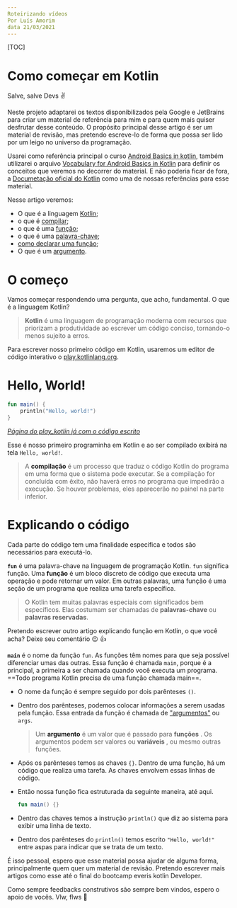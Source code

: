 ```yaml
---
Roteirizando vídeos
Por Luís Amorim
data 21/03/2021 
---
```


[TOC]



# Como começar em Kotlin

Salve, salve Devs :v:

Neste projeto adaptarei os textos disponibilizados pela Google e JetBrains para criar um material de referência para mim e para quem mais quiser desfrutar desse conteúdo. O propósito principal desse artigo é ser um material de revisão, mas pretendo escreve-lo de forma que possa ser lido por um leigo no universo da programação.

Usarei como referência principal o curso [Android Basics in kotlin](https://developer.android.com/courses/android-basics-kotlin/course), também utilizarei o arquivo [Vocabulary for Android Basics in Kotlin](https://developer.android.com/courses/android-basics-kotlin/android-basics-kotlin-vocab) para definir os conceitos que veremos no decorrer do material. E não poderia ficar de fora, a [Documetação oficial do Kotlin](https://kotlinlang.org/docs/home.html) como uma de nossas referências para esse material.

Nesse artigo veremos:

- O que é a linguagem <a href = "#kotlin">Kotlin</a>;
- o que é <a href="#compilacao">compilar</a>;
- o que é uma <a href="#funcao">função</a>;
- o que é uma <a href="#palavraChave">palavra-chave</a>; 
- <a href="#declaraFuncao">como declarar uma função</a>;
- O que é um <a href="#argumento">argumento</a>.

# O começo 

Vamos começar respondendo uma pergunta, que acho, fundamental. O que é a linguagem <a id="kotlin">Kotlin</a>?

> **Kotlin** é uma linguagem de programação moderna com recursos que priorizam a produtividade ao escrever um código conciso, tornando-o menos sujeito a erros.

Para escrever nosso primeiro código em Kotlin, usaremos um editor de código interativo o [play.kotlinlang.org](https://play.kotlinlang.org/). 

# Hello, World!

````kotlin
fun main() {
    println("Hello, world!")
}
````

*[Página do play_kotlin já com o código escrito](https://pl.kotl.in/_EVkoMfmr)*

Esse é nosso primeiro programinha em Kotlin e ao ser compilado exibirá na tela ``Hello, world!``.

> A <a id ="compilacao">**compilação**</a> é um processo que traduz o código Kotlin do programa em uma forma que o sistema pode executar. Se a compilação for concluída com êxito, não haverá erros no programa que impedirão a execução. Se houver problemas, eles aparecerão no painel na parte inferior.

# Explicando o código

Cada parte do código tem uma finalidade especifica e todos são necessários para executá-lo.

**``fun``** é uma <a id="palavraChave">palavra-chave</a> na linguagem de programação Kotlin. `fun` significa <a id="funcao">função</a>. Uma **função** é um bloco discreto de código que executa uma operação e pode retornar um valor.  Em outras palavras, uma função é uma seção de um programa que realiza uma tarefa específica.

> O Kotlin tem muitas palavras especiais com significados bem específicos. Elas costumam ser chamadas de **palavras-chave** ou **palavras reservadas**.

Pretendo escrever outro artigo explicando função em Kotlin, o que você acha? Deixe seu comentário :wink: :thumbsup: 

<a id="declaraFuncao">**``main``** é o nome da função ``fun``. As funções têm nomes para que seja possível diferenciar umas das outras. Essa função é chamada ``main``, porque é a principal, a primeira a ser chamada quando você executa um programa. ==Todo programa Kotlin precisa de uma função chamada main==.</a>

- O nome da função é sempre seguido por dois parênteses ``()``.

- Dentro dos parênteses, podemos colocar informações a serem usadas pela função. Essa entrada da função é chamada de <u>"argumentos"</u> ou `args`.

  > Um <a id="argumento">**argumento**</a> é um valor que é passado para **funções** . Os argumentos podem ser valores ou **variáveis** , ou mesmo outras funções.

- Após os parênteses temos as chaves `{}`. Dentro de uma função, há um código que realiza uma tarefa. As chaves envolvem essas linhas de código.

- Então nossa função fica estruturada da seguinte maneira, até aqui. 

  ````kotlin
  fun main() {}
  ````

- Dentro das chaves temos a instrução ``println()`` que diz ao sistema para exibir uma linha de texto.

- Dentro dos parênteses do ``println()`` temos escrito  ``"Hello, world!"`` entre aspas para indicar que se trata de um texto.

É isso pessoal, espero que esse material possa ajudar de alguma forma, principalmente quem quer um material de revisão. Pretendo escrever mais artigos como esse até o final do bootcamp everis kotlin Developer.

Como sempre feedbacks construtivos são sempre bem vindos, espero o apoio de vocês. Vlw, flws :wave:

